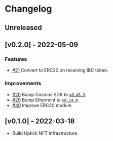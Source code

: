 <!--
Guiding Principles:

Changelogs are for humans, not machines.
There should be an entry for every single version.
The same types of changes should be grouped.
Versions and sections should be linkable.
The latest version comes first.
The release date of each version is displayed.
Mention whether you follow Semantic Versioning.

Usage:

Change log entries are to be added to the Unreleased section under the
appropriate stanza (see below). Each entry should ideally include a tag and
the Github issue reference in the following format:

* (<tag>) \#<issue-number> message

The issue numbers will later be link-ified during the release process so you do
not have to worry about including a link manually, but you can if you wish.

Types of changes (Stanzas):

"Features" for new features.
"Improvements" for changes in existing functionality.
"Deprecated" for soon-to-be removed features.
"Bug Fixes" for any bug fixes.
"Client Breaking" for breaking CLI commands and REST routes used by end-users.
"API Breaking" for breaking exported APIs used by developers building on SDK.
"State Machine Breaking" for any changes that result in a different AppState given same genesisState and txList.

Ref: https://keepachangelog.com/en/1.0.0/
-->

# Changelog

## Unreleased

## [v0.2.0] - 2022-05-09

### Features

- [\#21](https://github.com/UptickNetwork/uptick/issues/21) Convert to ERC20 on receiving IBC token.

### Improvements

- [\#20](https://github.com/UptickNetwork/uptick/issues/20) Bump Cosmos SDK
  to [`v0.45.3`](https://github.com/cosmos/cosmos-sdk/releases/tag/v0.45.3).
- [\#20](https://github.com/UptickNetwork/uptick/issues/20) Bump Ethermint
  to [`v0.14.0`](https://github.com/evmos/ethermint/releases/tag/v0.14.0).
- [\#40](https://github.com/UptickNetwork/uptick/pull/40) Improve ERC20 module.

## [v0.1.0] - 2022-03-18

- Build Uptick NFT infrastructure.